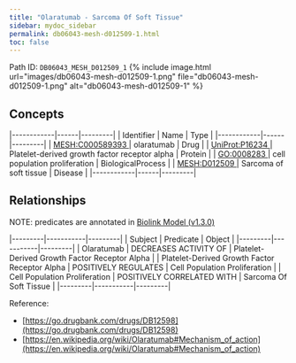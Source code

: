 ```yaml
---
title: "Olaratumab - Sarcoma Of Soft Tissue"
sidebar: mydoc_sidebar
permalink: db06043-mesh-d012509-1.html
toc: false 
---
```



Path ID: `DB06043_MESH_D012509_1`
{% include image.html url="images/db06043-mesh-d012509-1.png" file="db06043-mesh-d012509-1.png" alt="db06043-mesh-d012509-1" %}

## Concepts

|------------|------|---------|
| Identifier | Name | Type    |
|------------|------|---------|
| <a href="https://identifiers.org/MESH:C000589393">MESH:C000589393 </a> | olaratumab | Drug |
| <a href="https://identifiers.org/UniProt:P16234">UniProt:P16234 </a> | Platelet-derived growth factor receptor alpha | Protein |
| <a href="https://identifiers.org/GO:0008283">GO:0008283 </a> | cell population proliferation | BiologicalProcess |
| <a href="https://identifiers.org/MESH:D012509">MESH:D012509 </a> | Sarcoma of soft tissue | Disease |
|------------|------|---------|

## Relationships


NOTE: predicates are annotated in <a href="https://github.com/biolink/biolink-model/releases/tag/v1.3.0">Biolink Model (v1.3.0)</a>

|---------|-----------|---------|
| Subject | Predicate | Object  |
|---------|-----------|---------|
| Olaratumab | DECREASES ACTIVITY OF | Platelet-Derived Growth Factor Receptor Alpha |
| Platelet-Derived Growth Factor Receptor Alpha | POSITIVELY REGULATES | Cell Population Proliferation |
| Cell Population Proliferation | POSITIVELY CORRELATED WITH | Sarcoma Of Soft Tissue |
|---------|-----------|---------|

Reference: 
  - [https://go.drugbank.com/drugs/DB12598](https://go.drugbank.com/drugs/DB12598)
  - [https://en.wikipedia.org/wiki/Olaratumab#Mechanism_of_action](https://en.wikipedia.org/wiki/Olaratumab#Mechanism_of_action)
